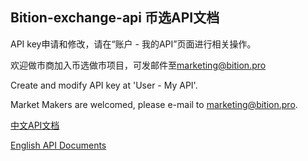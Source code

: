 ## Bition-exchange-api 币选API文档

API key申请和修改，请在“账户 - 我的API”页面进行相关操作。

欢迎做市商加入币选做市项目，可发邮件至[marketing@bition.pro](marketing@bition.pro)

Create and modify API key at 'User - My API'.

Market Makers are welcomed, please e-mail to [marketing@bition.pro](marketing@bition.pro).


[中文API文档](https://github.com/Bition-pro/Bition-exchange-api/wiki/Bition-exchange-api-zh_cn)

[English API Documents](https://github.com/Bition-pro/Bition-exchange-api/wiki/Bition-exchange-api_en)
